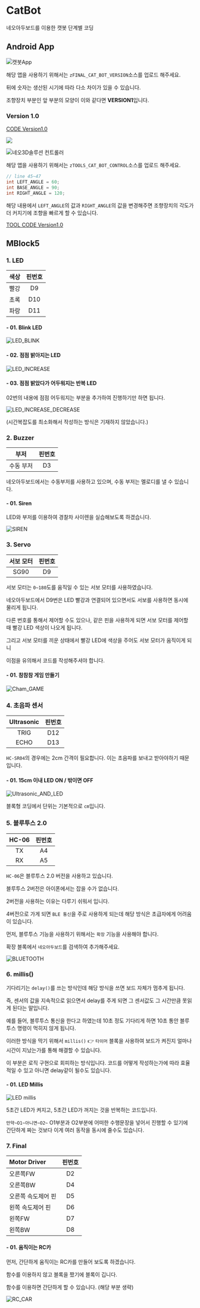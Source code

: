 # CatBot

네오아두보드를 이용한 캣봇 단계별 코딩



## Android App

![캣봇App](./_assets/app_image01.png)

해당 앱을 사용하기 위해서는 `zFINAL_CAT_BOT_VERSION`소스를 업로드 해주세요.

뒤에 숫자는 생산된 시기에 따라 다소 차이가 있을 수 있습니다.

조향장치 부분인 앞 부분의 모양이 이와 같다면 **VERSION1**입니다.

### Version 1.0

[CODE Version1.0](./zFINAL_CAT_BOT_VERSION1/zFINAL_CAT_BOT_VERSION1.ino)

![](./_assets/catbot_direction_servo.png)



![네오3D솔루션 컨트롤러](./_assets/app_image02.png)

해당 앱을 사용하기 위해서는 `zTOOLS_CAT_BOT_CONTROL`소스를 업로드 해주세요.

```c
// line 45~47
int LEFT_ANGLE = 60;
int BASE_ANGLE = 90;
int RIGHT_ANGLE = 120;
```

해당 내용에서 `LEFT_ANGLE`의 값과 `RIGHT_ANGLE`의 값을 변경해주면 조향장치의 각도가 더 커지기에 조향을 빠르게 할 수 있습니다.

[TOOL CODE Version1.0](./zTOOLS_CAT_BOT_CONTROL/zTOOLS_CAT_BOT_CONTROL.ino)



## MBlock5

### 1. LED

|  색상  | 핀번호  |
| :--: | :--: |
|  빨강  |  D9  |
|  초록  | D10  |
|  파랑  | D11  |



#### - 01. Blink LED

![LED_BLINK](./_assets/mblock_01led_blink.png)



#### - 02. 점점 밝아지는 LED

![LED_INCREASE](./_assets/mblock_02led_pwm_increase.png)

#### - 03. 점점 밝았다가 어두워지는 반복 LED

02번의 내용에 점점 어두워지는 부분을 추가하여 진행하기만 하면 됩니다.

![LED_INCREASE_DECREASE](./_assets/mblock_03led_pwm_increase_decrease.png)

(시간복잡도를 최소화해서 작성하는 방식은 기재하지 않았습니다.)



### 2. Buzzer

|  부저   | 핀번호  |
| :---: | :--: |
| 수동 부저 |  D3  |

네오아두보드에서는 수동부저를 사용하고 있으며, 수동 부저는 멜로디를 낼 수 있습니다.



#### - 01. Siren

LED와 부저를 이용하여 경찰차 사이렌을 실습해보도록 하겠습니다.

![SIREN](./_assets/mblock_04siren.png)



### 3. Servo

| 서보 모터 | 핀번호  |
| :---: | :--: |
| SG90  |  D9  |

서보 모터는 `0~180`도를 움직일 수 있는 서보 모터를 사용하였습니다.

네오아두보드에서 D9번은 LED 빨강과 연결되어 있으면서도 서보를 사용하면 동시에 물리게 됩니다.

다른 번호를 통해서 제어할 수도 있으나, 같은 핀을 사용하게 되면 서보 모터를 제어할 때 빨강 LED 색상이 나오게 됩니다.

그리고 서보 모터를 끼운 상태에서 빨강 LED에 색상을 주어도 서보 모터가 움직이게 되니

이점을 유의해서 코드를 작성해주셔야 합니다.



#### - 01. 참참참 게임 만들기

![Cham_GAME](./_assets/mblock_05cham.png)



### 4. 초음파 센서

| Ultrasonic | 핀번호  |
| :--------: | :--: |
|    TRIG    | D12  |
|    ECHO    | D13  |

`HC-SR04`의 경우에는 2cm 간격이 필요합니다. 이는 초음파를 보내고 받아야하기 때문입니다.



#### - 01. 15cm 이내 LED ON / 밖이면 OFF

![Ultrasonic_AND_LED](./_assets/mblock_06ultrasonic_led.png)

블록형 코딩에서 단위는 기본적으로 `cm`입니다.



### 5. 블루투스 2.0

| HC-06 | 핀번호  |
| :---: | :--: |
|  TX   |  A4  |
|  RX   |  A5  |

`HC-06`은 블루투스 2.0 버전을 사용하고 있습니다.

블루투스 2버전은 아이폰에서는 잡을 수가 없습니다.

2버전을 사용하는 이유는 다루기 쉬워서 입니다.

4버전으로 가게 되면 `BLE 통신`을 주로 사용하게 되는데 해당 방식은 초급자에게 어려움이 있습니다.



먼저, 블루투스 기능을 사용하기 위해서는 `확장` 기능을 사용해야  합니다.

확장 블록에서 `네오아두보드`를 검색하여 추가해주세요.

![BLUETOOTH](./_assets/mblock_07bluetooth_led.png)



### 6. millis()

기다리기는 `delay()`를 쓰는 방식인데 해당 방식을 쓰면 보드 자체가 멈추게 됩니다.

즉, 센서의 값을 지속적으로 읽으면서 delay를 주게 되면 그 센서값도 그 시간만큼 못읽게 된다는 말입니다.

예를 들어, 블루투스 통신을 한다고 하였는데 10초 정도 기다리게 하면 10초 통안 블루투스 명령이 먹히지 않게 됩니다.

이러한 방식을 막기 위해서 `millis()` :point_right: `타이머` 블록을 사용하여 보드가 켜진지 얼마나 시간이 지났는가를 통해 해결할 수 있습니다.

이 부분은 로직 구현으로 회피하는 방식입니다. 코드를 어떻게 작성하는가에 따라 효율적일 수 있고 아니면 delay같이 될수도 있습니다.



#### - 01. LED Millis

![LED millis](./_assets/mblock_08millis_led.png)

5초간 LED가 켜지고, 5초간 LED가 꺼지는 것을 반복하는 코드입니다.

`만약~O1~아니면~O2~` O1부분과 O2부분에 어떠한 수행문장을 넣어서 진행할 수 있기에 간단하게 짜는 것보다 이게 여러 동작을 동시에 줄수도 있습니다.



### 7. Final

| Motor Driver | 핀번호  |
| :----------- | :--: |
| 오른쪽FW        |  D2  |
| 오른쪽BW        |  D4  |
| 오른쪽 속도제어 핀   |  D5  |
| 왼쪽 속도제어 핀    |  D6  |
| 왼쪽FW         |  D7  |
| 왼쪽BW         |  D8  |



#### - 01. 움직이는 RC카

먼저, 간단하게 움직이는 RC카를 만들어 보도록 하겠습니다.

함수를 이용하지 않고 블록을 짰기에 블록이 깁니다.

함수를 이용하면 간단하게 할 수 있습니다. (해당 부분 생략)

![RC_CAR](./_assets/mblock_09bluetooth_rc_car.png)



